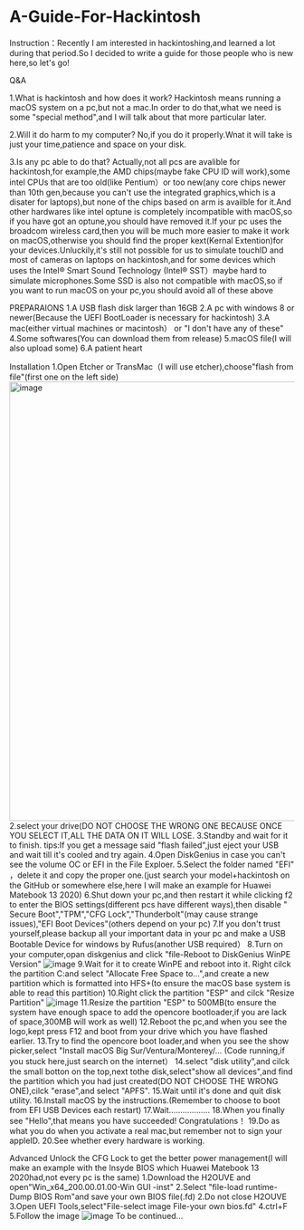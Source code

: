 # A-Guide-For-Hackintosh
Instruction：Recently I am interested in hackintoshing,and learned a lot during that period.So I decided to write a guide for those people who is new here,so let's go!

Q&A

1.What is hackintosh and how does it work?
Hackintosh means running a macOS system on a pc,but not a mac.In order to do that,what we need is some "special method",and I will talk about that more particular later.

2.Will it do harm to my computer?
No,if you do it properly.Wnat it will take is just your time,patience and space on your disk.

3.Is any pc able to do that?
Actually,not all pcs are avalible for hackintosh,for example,the AMD chips(maybe fake CPU ID will work),some intel CPUs that are too old(like Pentium）or too new(any core chips newer than 10th gen,because you can't use the integrated graphics,which is a disater for laptops),but none of the chips based on arm is availble for it.And other hardwares like intel optune is completely incompatible with macOS,so if you have got an optune,you should have removed it.If your pc uses the broadcom wireless card,then you will be much more easier to make it work on macOS,otherwise you should find the proper kext(Kernal Extention)for your devices.Unluckily,it's still not possible for us to simulate touchID and most of cameras on laptops on hackintosh,and for some devices which uses the Intel® Smart Sound Technology (Intel® SST）maybe hard to simulate microphones.Some SSD is also not compatible with macOS,so if you want to run macOS on your pc,you should avoid all of these above

PREPARAIONS
1.A USB flash disk larger than 16GB
2.A pc with windows 8 or newer(Because the UEFI BootLoader is necessary for hackintosh)
3.A mac(either virtual machines or macintosh） or "I don't have any of these"
4.Some softwares(You can download them from release)
5.macOS file(I will also upload some)
6.A patient heart

Installation
1.Open Etcher or TransMac（I will use etcher),choose"flash from file"(first one on the left side)
<img width="776" alt="image" src="https://user-images.githubusercontent.com/113092367/211143247-95f00750-75fb-44f7-a161-524115469a12.png">
2.select your drive(DO NOT CHOOSE THE WRONG ONE BECAUSE ONCE YOU SELECT IT,ALL THE DATA ON IT WILL LOSE.
3.Standby and wait for it to finish.
tips:If you get a message said "flash failed",just eject your USB and wait till it's cooled and try again.
4.Open DiskGenius in case you can't see the volume OC or EFI in the File Exploer.
5.Select the folder named "EFI" ，delete it and copy the proper one.(just search your model+hackintosh on the GitHub or somewhere else,here I will make an example for Huawei Matebook 13 2020)
6.Shut down your pc,and then restart it while clicking f2 to enter the BIOS settings(different pcs have different ways),then disable " Secure Boot","TPM","CFG Lock","Thunderbolt"(may cause strange issues),"EFI Boot Devices"(others depend on your pc)
7.If you don't trust yourself,please backup all your important data in your pc and make a USB Bootable Device for windows by Rufus(another USB required）
8.Turn on your computer,opan diskgenius and click "file-Reboot to DiskGenius WinPE Version"
![image](https://user-images.githubusercontent.com/113092367/211178662-8c495c14-3804-427f-8612-15310547c41f.png)
9.Wait for it to create WinPE and reboot into it.
Right cilck the partition C:and select "Allocate Free Space to...",and create a new partition which is formatted into HFS+(to ensure the macOS base system is able to read this partition)
10.Right click the partition "ESP" and cilck "Resize Partition"
![image](https://user-images.githubusercontent.com/113092367/211178920-c4ff4fe2-8f12-4a7f-9930-40680df951c3.png)
11.Resize the partition "ESP" to 500MB(to ensure the system have enough space to add the opencore bootloader,if you are lack of space,300MB will work as well)
12.Reboot the pc,and when you see the logo,kept press F12 and boot from your drive which you have flashed earlier.
13.Try to find the opencore boot loader,and when you see the show picker,select "Install macOS Big Sur/Ventura/Monterey/...
(Code running,if you stuck here,just search on the internet）
14.select "disk utility”,and cilck the small botton on the top,next tothe disk,select"show all devices",and find the partition which you had just created(DO NOT CHOOSE THE WRONG ONE),cilck "erase",and select "APFS".
15.Wait until it's done and quit disk utility.
16.Install macOS by the instructions.(Remember to choose to boot from EFI USB Devices each restart)
17.Wait..................
18.When you finally see "Hello",that means you have succeeded! Congratulations！
19.Do as what you do when you activate a real mac,but remember not to sign your appleID.
20.See whether every hardware is working.

Advanced
Unlock the CFG Lock to get the better power management(I will make an example with the Insyde BIOS which Huawei Matebook 13 2020had,not every pc is the same)
1.Download the H2OUVE and open"Win_x64_200.00.01.00-Win GUI -inst"
2.Select "file-load runtime-Dump BIOS Rom"and save your own BIOS file(.fd)
2.Do not close H2OUVE
3.Open UEFI Tools,select"File-select image File-your own bios.fd"
4.ctrl+F
5.Follow the image
![image](https://user-images.githubusercontent.com/113092367/211183746-145bae64-24d4-4569-8fc6-33bc37165e51.png)
 To be continued...

